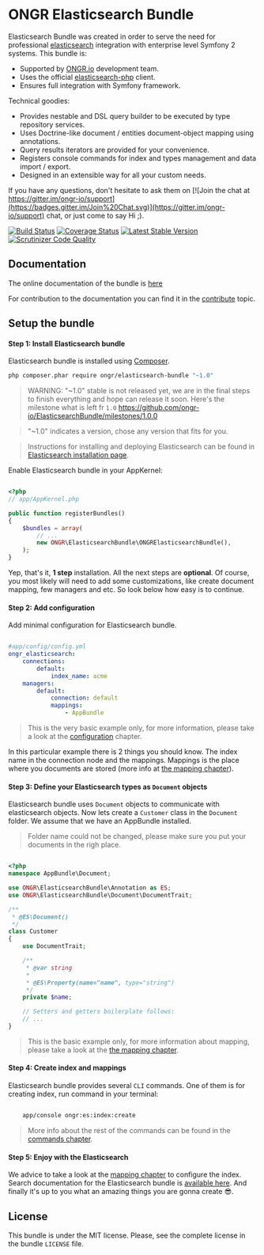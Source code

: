 # ONGR Elasticsearch Bundle

Elasticsearch Bundle was created in order to serve the need for
professional [elasticsearch](https://www.elastic.co/products/elasticsearch) integration with enterprise level Symfony
2 systems. This bundle is:

* Supported by [ONGR.io](http://ongr.io) development team.
* Uses the official [elasticsearch-php](https://github.com/elastic/elasticsearch-php) client.
* Ensures full integration with Symfony framework.

Technical goodies:

* Provides nestable and DSL query builder to be executed by type repository services.
* Uses Doctrine-like document / entities document-object mapping using annotations.
* Query results iterators are provided for your convenience.
* Registers console commands for index and types management and data import / export.
* Designed in an extensible way for all your custom needs.

If you have any questions, don't hesitate to ask them on [![Join the chat at https://gitter.im/ongr-io/support](https://badges.gitter.im/Join%20Chat.svg)](https://gitter.im/ongr-io/support)
 chat, or just come to say Hi ;).


[![Build Status](https://travis-ci.org/ongr-io/ElasticsearchBundle.svg?branch=master)](https://travis-ci.org/ongr-io/ElasticsearchBundle)
[![Coverage Status](https://coveralls.io/repos/ongr-io/ElasticsearchBundle/badge.svg?branch=master&service=github)](https://coveralls.io/github/ongr-io/ElasticsearchBundle?branch=master)
[![Latest Stable Version](https://poser.pugx.org/ongr/elasticsearch-bundle/v/stable)](https://packagist.org/packages/ongr/elasticsearch-bundle)
[![Scrutinizer Code Quality](https://scrutinizer-ci.com/g/ongr-io/ElasticsearchBundle/badges/quality-score.png?b=master)](https://scrutinizer-ci.com/g/ongr-io/ElasticsearchBundle/?branch=master)

## Documentation

The online documentation of the bundle is [here](Resources/doc/index.md)

For contribution to the documentation you can find it in the [contribute](Resources/doc/contribute.md) topic.


## Setup the bundle

#### Step 1: Install Elasticsearch bundle

Elasticsearch bundle is installed using [Composer](https://getcomposer.org).

```bash
php composer.phar require ongr/elasticsearch-bundle "~1.0"

```

> WARNING: "~1.0" stable is not released yet, we are in the final steps to finish everything and hope can release it soon. Here's the milestone what is left fr `1.0` https://github.com/ongr-io/ElasticsearchBundle/milestones/1.0.0

> "~1.0" indicates a version, chose any version that fits for you.

> Instructions for installing and deploying Elasticsearch can be found in [Elasticsearch installation page](https://www.elastic.co/downloads/elasticsearch).

Enable Elasticsearch bundle in your AppKernel:

```php

<?php
// app/AppKernel.php

public function registerBundles()
{
    $bundles = array(
        // ...
        new ONGR\ElasticsearchBundle\ONGRElasticsearchBundle(),
    );
}

```

Yep, that's it, **1 step** installation. All the next steps are **optional**. Of course, you most likely will need to add some customizations, like create document mapping, few managers and etc. So look below how easy is to continue.


#### Step 2: Add configuration

Add minimal configuration for Elasticsearch bundle.

```yaml

#app/config/config.yml
ongr_elasticsearch:
    connections:
        default:
            index_name: acme
    managers:
        default:
            connection: default
            mappings:
                - AppBundle

```

> This is the very basic example only, for more information, please take a look at the [configuration](Resources/doc/configuration.md) chapter.

In this particular example there is 2 things you should know. The index name in the connection node and the mappings. Mappings is the place where you documents are stored (more info at [the mapping chapter](Resources/doc/mapping.md)).


#### Step 3: Define your Elasticsearch types as `Document` objects

Elasticsearch bundle uses ``Document`` objects to communicate with elasticsearch objects. Now lets create a ``Customer`` class in the ``Document`` folder. We assume that we have an AppBundle installed.

> Folder name could not be changed, please make sure you put your documents in the righ place.

```php

<?php
namespace AppBundle\Document;

use ONGR\ElasticsearchBundle\Annotation as ES;
use ONGR\ElasticsearchBundle\Document\DocumentTrait;

/**
 * @ES\Document()
 */
class Customer
{
    use DocumentTrait;

    /**
     * @var string
     *
     * @ES\Property(name="name", type="string")
     */
    private $name;

    // Setters and getters boilerplate follows:
    // ...
}

```

> This is the basic example only, for more information about mapping, please take a look at the [the mapping chapter](Resources/doc/mapping.md).


#### Step 4: Create index and mappings

Elasticsearch bundle provides several `CLI` commands. One of them is for creating index, run command in your terminal:

```bash

    app/console ongr:es:index:create

```

> More info about the rest of the commands can be found in the [commands chapter](Resources/doc/commands.md).


#### Step 5: Enjoy with the Elasticsearch

We advice to take a look at the [mapping chapter](Resources/doc/mapping.md) to configure the index. Search documentation for the Elasticsearch bundle is [available here](Resources/doc/search.md). And finally it's up to you what an amazing things you are gonna create :sunglasses:.


## License

This bundle is under the MIT license. Please, see the complete license
in the bundle ``LICENSE`` file.
